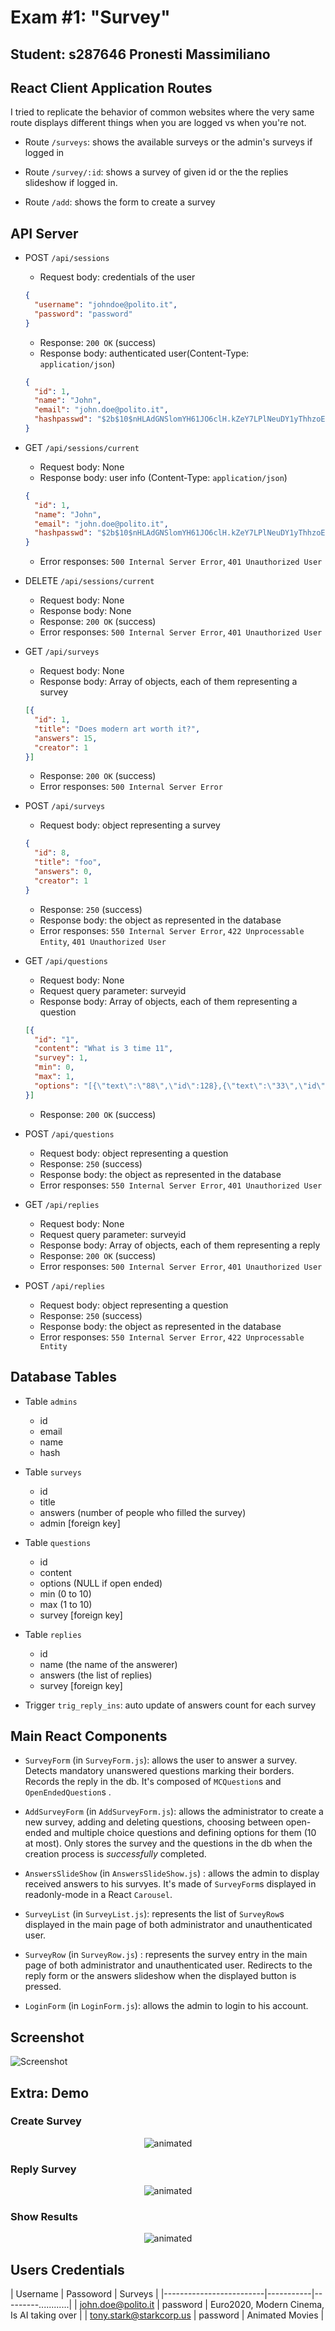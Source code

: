 # Exam #1: "Survey"
## Student: s287646 Pronesti Massimiliano 

## React Client Application Routes

I tried to replicate the behavior of common websites where the very same route displays different things when you are logged vs when you're not.

- Route `/surveys`: shows the available surveys or the admin's surveys if logged in

- Route `/survey/:id`: shows a survey of given id or the the replies slideshow if logged in.

- Route `/add`: shows the form to create a survey

## API Server

- POST `/api/sessions`
  * Request body: credentials of the user 
  ```json
  {
    "username": "johndoe@polito.it",
    "password": "password"
  }
  ```
  * Response: `200 OK` (success)
  * Response body: authenticated user(Content-Type: `application/json`)
  ```json
  {
    "id": 1,
    "name": "John",
    "email": "john.doe@polito.it",
    "hashpasswd": "$2b$10$nHLAdGNSlomYH61JO6clH.kZeY7LPlNeuDY1yThhzoEipjJI3YYdW"  
  }
  ``` 
  
- GET `/api/sessions/current`
  * Request body: None
  * Response body: user info (Content-Type: `application/json`)
  ```json
  {
    "id": 1,
    "name": "John",
    "email": "john.doe@polito.it",
    "hashpasswd": "$2b$10$nHLAdGNSlomYH61JO6clH.kZeY7LPlNeuDY1yThhzoEipjJI3YYdW"
  }
  ```
  * Error responses: `500 Internal Server Error`, `401 Unauthorized User` 

- DELETE `/api/sessions/current`
  * Request body: None
  * Response body: None
  * Response: `200 OK` (success)
  * Error responses: `500 Internal Server Error`, `401 Unauthorized User` 

- GET `/api/surveys`
  * Request body: None
  * Response body: Array of objects, each of them representing a survey
  ```json
  [{
    "id": 1,
    "title": "Does modern art worth it?",
    "answers": 15,
    "creator": 1
  }]
  ```
  * Response: `200 OK` (success)
  * Error responses: `500 Internal Server Error`

- POST `/api/surveys`
  * Request body: object representing a survey 
  ```json
  {
    "id": 8,
    "title": "foo",
    "answers": 0,
    "creator": 1
  }
  ```
  * Response: `250` (success) 
  * Response body: the object as represented in the database
  * Error responses: `550 Internal Server Error`, `422 Unprocessable Entity`, `401 Unauthorized User`  
  
- GET `/api/questions`
  * Request body: None
  * Request query parameter: surveyid
  * Response body: Array of objects, each of them representing a question
  ```json
  [{
    "id": "1",
    "content": "What is 3 time 11",
    "survey": 1,
    "min": 0,
    "max": 1,
    "options": "[{\"text\":\"88\",\"id\":128},{\"text\":\"33\",\"id\":1},{\"text\":\"23\",\"id\":2}]"
  }]
  ```
  * Response: `200 OK` (success)

- POST `/api/questions`
  * Request body: object representing a question 
  * Response: `250` (success) 
  * Response body: the object as represented in the database
  * Error responses: `550 Internal Server Error`, `401 Unauthorized User`
- GET `/api/replies`
  * Request body: None
  * Request query parameter: surveyid
  * Response body: Array of objects, each of them representing a reply
  * Response: `200 OK` (success)
  * Error responses: `500 Internal Server Error`, `401 Unauthorized User`

- POST `/api/replies`
  * Request body: object representing a question 
  * Response: `250` (success) 
  * Response body: the object as represented in the database
  * Error responses: `550 Internal Server Error`, `422 Unprocessable Entity`

## Database Tables

- Table `admins` 
  * id 
  * email
  * name
  * hash

- Table `surveys` 
  * id
  * title
  * answers (number of people who filled the survey)
  * admin [foreign key]

- Table `questions` 
  * id
  * content 
  * options (NULL if open ended) 
  * min  (0 to 10)
  * max  (1 to 10)
  * survey [foreign key]

- Table `replies` 
  * id
  * name (the name of the answerer)
  * answers (the list of replies) 
  * survey [foreign key]

- Trigger `trig_reply_ins`: auto update of answers count for each survey
## Main React Components


- `SurveyForm` (in `SurveyForm.js`): allows the user to answer a survey. Detects mandatory unanswered questions marking their borders. Records the reply in the db. It's composed of `MCQuestion`s and `OpenEndedQuestion`s . 

- `AddSurveyForm` (in `AddSurveyForm.js`): allows the administrator to create a new survey, adding and deleting questions, choosing between open-ended and multiple choice questions and defining options for them (10 at most).
Only stores the survey and the questions in the db when the creation process is *successfully* completed.  

- `AnswersSlideShow` (in `AnswersSlideShow.js`) : allows the admin to display received answers to his survyes. It's made of `SurveyForm`s displayed in readonly-mode in a React `Carousel`.

- `SurveyList` (in `SurveyList.js`): represents the list of `SurveyRow`s displayed in the main page of both administrator and unauthenticated user.

- `SurveyRow` (in `SurveyRow.js`) : represents the survey entry in the main page of both administrator and unauthenticated user. Redirects to the reply form or the answers slideshow when the displayed button is pressed. 

- `LoginForm` (in `LoginForm.js`): allows the admin to login to his account. 


## Screenshot

![Screenshot](assets/screenshot.png)

## Extra: Demo
### Create Survey
<p align="center">
  <img src="assets/demo_create.gif" alt="animated" />
</p>

### Reply Survey
<p align="center">
  <img src="assets/demo_reply.gif" alt="animated"/>
</p>

### Show Results
<p align="center">
  <img src="assets/demo_show.gif" alt="animated" />
</p>

## Users Credentials

| Username                | Passoword | Surveys             |
|-------------------------|-----------|---------............|
| john.doe@polito.it      | password  |  Euro2020, Modern Cinema, Is AI taking over   |
| tony.stark@starkcorp.us | password  |  Animated Movies           |
